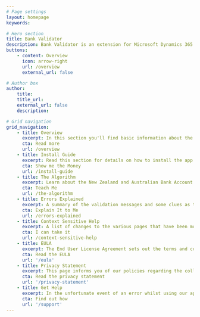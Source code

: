 ```yaml
---
# Page settings
layout: homepage
keywords:

# Hero section
title: Bank Validator
description: Bank Validator is an extension for Microsoft Dynamics 365 Business Central that validates New Zealand and Australian bank accounts numbers.
buttons:
    - content: Overview
      icon: arrow-right
      url: /overview
      external_url: false

# Author box
author:
    title: 
    title_url: 
    external_url: false
    description: 

# Grid navigation
grid_navigation:
    - title: Overview
      excerpt: In this section you'll find basic information about the Bank Validator, what it does and how the validation works. Read this section to help you decide if this is the right extension for you.
      cta: Read more
      url: /overview
    - title: Install Guide
      excerpt: Read this section for details on how to install the app and buy the licenses.
      cta: Show me the Money
      url: /install-guide
    - title: The Algorithm
      excerpt: Learn about the New Zealand and Australian Bank Account formats and how we perform the validation.
      cta: Teach Me
      url: /the-algorithm
    - title: Errors Explained
      excerpt: A summary of the validation messages and some clues as to probably what went wrong.
      cta: Explain It to Me
      url: /errors-explained
    - title: Context Sensitive Help
      excerpt: A list of changes to the various pages that have been modified as part of this extension and which new fields have been added. Honestly, you shouldn't read this.
      cta: I can take it
      url: /context-sensitive-help
    - title: EULA
      excerpt: The End User License Agreement sets out the terms and conditions for using this app. If you thought the context sensitive help was exciting, you're going to love reading the EULA.
      cta: Read the EULA
      url: '/eula'
    - title: Privacy Statement
      excerpt: This page informs you of our policies regarding the collection, use, and disclosure of Personal Information we receive from users of the Bank Validator app.
      cta: Read the privacy statement
      url: '/privacy-statement'
    - title: Get Help
      excerpt: In the unfortunate event of an error whilst using our app, you can contact us for help.
      cta: Find out how
      url: '/support'
---
```

